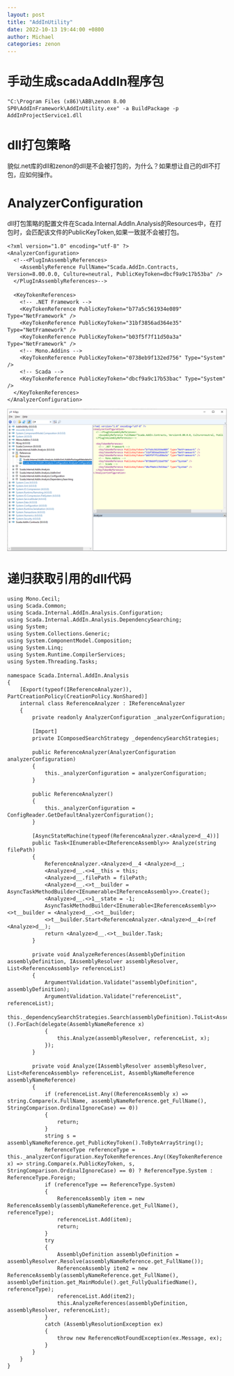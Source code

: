 ```yaml
---
layout: post
title: "AddInUtility"
date: 2022-10-13 19:44:00 +0800
author: Michael
categories: zenon
---
```


# 手动生成scadaAddIn程序包
	"C:\Program Files (x86)\ABB\zenon 8.00 SP0\AddInFramework\AddInUtility.exe" -a BuildPackage -p AddInProjectService1.dll

# dll打包策略
貌似.net库的dll和zenon的dll是不会被打包的，为什么？如果想让自己的dll不打包，应如何操作。

# AnalyzerConfiguration
dll打包策略的配置文件在Scada.Internal.AddIn.Analysis的Resources中，在打包时，会匹配该文件的PublicKeyToken,如果一致就不会被打包。

	<?xml version="1.0" encoding="utf-8" ?>
	<AnalyzerConfiguration>
	  <!--<PlugInAssemblyReferences>
	    <AssemblyReference FullName="Scada.AddIn.Contracts, Version=8.00.0.0, Culture=neutral, PublicKeyToken=dbcf9a9c17b53ba" />
	  </PlugInAssemblyReferences>-->
	
	  <KeyTokenReferences>
	    <!-- .NET Framework -->
	    <KeyTokenReference PublicKeyToken="b77a5c561934e089" Type="NetFramework" />
	    <KeyTokenReference PublicKeyToken="31bf3856ad364e35" Type="NetFramework" />
	    <KeyTokenReference PublicKeyToken="b03f5f7f11d50a3a" Type="NetFramework" />
	    <!-- Mono.Addins -->
	    <KeyTokenReference PublicKeyToken="0738eb9f132ed756" Type="System" />
	    <!-- Scada -->
	    <KeyTokenReference PublicKeyToken="dbcf9a9c17b53bac" Type="System" />
	  </KeyTokenReferences>
	</AnalyzerConfiguration>

![日志文件夹](/assets/zenon/AnalyzerConfiguration.png)  

# 递归获取引用的dll代码

	using Mono.Cecil;
	using Scada.Common;
	using Scada.Internal.AddIn.Analysis.Configuration;
	using Scada.Internal.AddIn.Analysis.DependencySearching;
	using System;
	using System.Collections.Generic;
	using System.ComponentModel.Composition;
	using System.Linq;
	using System.Runtime.CompilerServices;
	using System.Threading.Tasks;
	
	namespace Scada.Internal.AddIn.Analysis
	{
		[Export(typeof(IReferenceAnalyzer)), PartCreationPolicy(CreationPolicy.NonShared)]
		internal class ReferenceAnalyzer : IReferenceAnalyzer
		{
			private readonly AnalyzerConfiguration _analyzerConfiguration;
	
			[Import]
			private IComposedSearchStrategy _dependencySearchStrategies;
	
			public ReferenceAnalyzer(AnalyzerConfiguration analyzerConfiguration)
			{
				this._analyzerConfiguration = analyzerConfiguration;
			}
	
			public ReferenceAnalyzer()
			{
				this._analyzerConfiguration = ConfigReader.GetDefaultAnalyzerConfiguration();
			}
	
			[AsyncStateMachine(typeof(ReferenceAnalyzer.<Analyze>d__4))]
			public Task<IEnumerable<IReferenceAssembly>> Analyze(string filePath)
			{
				ReferenceAnalyzer.<Analyze>d__4 <Analyze>d__;
				<Analyze>d__.<>4__this = this;
				<Analyze>d__.filePath = filePath;
				<Analyze>d__.<>t__builder = AsyncTaskMethodBuilder<IEnumerable<IReferenceAssembly>>.Create();
				<Analyze>d__.<>1__state = -1;
				AsyncTaskMethodBuilder<IEnumerable<IReferenceAssembly>> <>t__builder = <Analyze>d__.<>t__builder;
				<>t__builder.Start<ReferenceAnalyzer.<Analyze>d__4>(ref <Analyze>d__);
				return <Analyze>d__.<>t__builder.Task;
			}
	
			private void AnalyzeReferences(AssemblyDefinition assemblyDefinition, IAssemblyResolver assemblyResolver, List<ReferenceAssembly> referenceList)
			{
				ArgumentValidation.Validate("assemblyDefinition", assemblyDefinition);
				ArgumentValidation.Validate("referenceList", referenceList);
				this._dependencySearchStrategies.Search(assemblyDefinition).ToList<AssemblyNameReference>().ForEach(delegate(AssemblyNameReference x)
				{
					this.Analyze(assemblyResolver, referenceList, x);
				});
			}
	
			private void Analyze(IAssemblyResolver assemblyResolver, List<ReferenceAssembly> referenceList, AssemblyNameReference assemblyNameReference)
			{
				if (referenceList.Any((ReferenceAssembly x) => string.Compare(x.FullName, assemblyNameReference.get_FullName(), StringComparison.OrdinalIgnoreCase) == 0))
				{
					return;
				}
				string s = assemblyNameReference.get_PublicKeyToken().ToByteArrayString();
				ReferenceType referenceType = this._analyzerConfiguration.KeyTokenReferences.Any((KeyTokenReference x) => string.Compare(x.PublicKeyToken, s, StringComparison.OrdinalIgnoreCase) == 0) ? ReferenceType.System : ReferenceType.Foreign;
				if (referenceType == ReferenceType.System)
				{
					ReferenceAssembly item = new ReferenceAssembly(assemblyNameReference.get_FullName(), referenceType);
					referenceList.Add(item);
					return;
				}
				try
				{
					AssemblyDefinition assemblyDefinition = assemblyResolver.Resolve(assemblyNameReference.get_FullName());
					ReferenceAssembly item2 = new ReferenceAssembly(assemblyNameReference.get_FullName(), assemblyDefinition.get_MainModule().get_FullyQualifiedName(), referenceType);
					referenceList.Add(item2);
					this.AnalyzeReferences(assemblyDefinition, assemblyResolver, referenceList);
				}
				catch (AssemblyResolutionException ex)
				{
					throw new ReferenceNotFoundException(ex.Message, ex);
				}
			}
		}
	}

